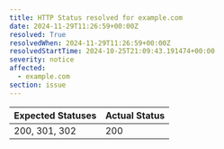```yaml
---
title: HTTP Status resolved for example.com
date: 2024-11-29T11:26:59+00:00Z
resolved: True
resolvedWhen: 2024-11-29T11:26:59+00:00Z
resolvedStartTime: 2024-10-25T21:09:43.191474+00:00
severity: notice
affected:
  - example.com
section: issue
---
```


| Expected Statuses | Actual Status  |
|-------------------|----------------|
| 200, 301, 302 | 200 |
